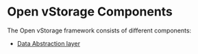 # Open vStorage Components
The Open vStorage framework consists of different components:
* [Data Abstraction layer](dal.md)
